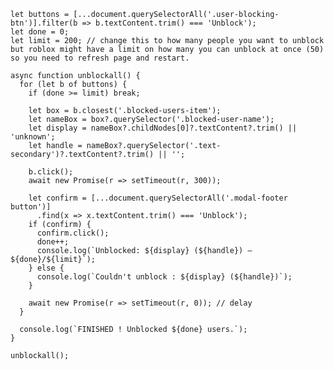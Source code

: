     let buttons = [...document.querySelectorAll('.user-blocking-btn')].filter(b => b.textContent.trim() === 'Unblock');
    let done = 0;
    let limit = 200; // change this to how many people you want to unblock but roblox might have a limit on how many you can unblock at once (50) so you need to refresh page and restart.

    async function unblockall() {
      for (let b of buttons) {
        if (done >= limit) break;

        let box = b.closest('.blocked-users-item');
        let nameBox = box?.querySelector('.blocked-user-name');
        let display = nameBox?.childNodes[0]?.textContent?.trim() || 'unknown';
        let handle = nameBox?.querySelector('.text-secondary')?.textContent?.trim() || '';

        b.click();
        await new Promise(r => setTimeout(r, 300));

        let confirm = [...document.querySelectorAll('.modal-footer button')]
          .find(x => x.textContent.trim() === 'Unblock');
        if (confirm) {
          confirm.click();
          done++;
          console.log(`Unblocked: ${display} (${handle}) — ${done}/${limit}`);
        } else {
          console.log(`Couldn't unblock : ${display} (${handle})`);
        }

        await new Promise(r => setTimeout(r, 0)); // delay
      }

      console.log(`FINISHED ! Unblocked ${done} users.`);
    }

    unblockall();

